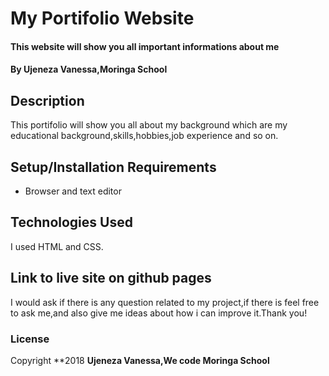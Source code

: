 # My Portifolio Website
#### This website will show you all important informations about me 
#### By **Ujeneza Vanessa,Moringa School**
## Description
This portifolio will show you all about my background which are my educational background,skills,hobbies,job experience and so on.
## Setup/Installation Requirements
* Browser and text editor
## Technologies Used
I used HTML and CSS.
## Link to live site on github pages
I would ask if there is any question related to my project,if there is feel free to ask me,and also give me ideas about how i can improve it.Thank you!
### License
Copyright **2018 **Ujeneza Vanessa,We code Moringa School**
  